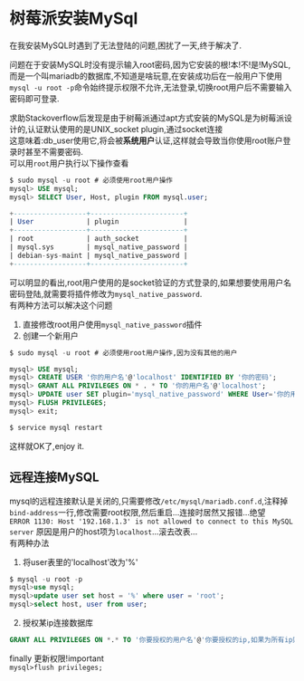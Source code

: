 # 树莓派安装MySql

在我安装MySQL时遇到了无法登陆的问题,困扰了一天,终于解决了.

问题在于安装MySQL时没有提示输入root密码,因为它安装的根!本!不!是!MySQL,而是一个叫mariadb的数据库,不知道是啥玩意,在安装成功后在一般用户下使用`mysql -u root -p`命令始终提示权限不允许,无法登录,切换root用户后不需要输入密码即可登录.

求助Stackoverflow后发现是由于树莓派通过apt方式安装的MySQL是为树莓派设计的,认证默认使用的是UNIX_socket plugin,通过socket连接  
这意味着:db_user使用它,将会被**系统用户**认证,这样就会导致当你使用root账户登录时甚至不需要密码.  
可以用`root`用户执行以下操作查看  
```sql
$ sudo mysql -u root # 必须使用root用户操作
mysql> USE mysql;
mysql> SELECT User, Host, plugin FROM mysql.user;

+------------------+-----------------------+
| User             | plugin                |
+------------------+-----------------------+
| root             | auth_socket           |
| mysql.sys        | mysql_native_password |
| debian-sys-maint | mysql_native_password |
+------------------+-----------------------+
```  
可以明显的看出,root用户使用的是socket验证的方式登录的,如果想要使用用户名密码登陆,就需要将插件修改为`mysql_native_password`.  
有两种方法可以解决这个问题
1. 直接修改root用户使用`mysql_native_password`插件
2. 创建一个新用户
```sql
$ sudo mysql -u root # 必须使用root用户操作,因为没有其他的用户

mysql> USE mysql;
mysql> CREATE USER '你的用户名'@'localhost' IDENTIFIED BY '你的密码';
mysql> GRANT ALL PRIVILEGES ON * . * TO '你的用户名'@'localhost';
mysql> UPDATE user SET plugin='mysql_native_password' WHERE User='你的用户名';
mysql> FLUSH PRIVILEGES;
mysql> exit;

$ service mysql restart
```
这样就OK了,enjoy it.

## 远程连接MySQL
mysql的远程连接默认是关闭的,只需要修改`/etc/mysql/mariadb.conf.d`,注释掉`bind-address`一行,修改需要root权限,然后重启...连接时居然又报错...绝望  
`ERROR 1130: Host '192.168.1.3' is not allowed to connect to this MySQL server`
原因是用户的host项为`localhost`...滚去改表...  
有两种办法
1. 将user表里的'localhost'改为'%'
```sql
$ mysql -u root -p
mysql>use mysql;
mysql>update user set host = '%' where user = 'root';
mysql>select host, user from user;
```
2. 授权某ip连接数据库
```sql
GRANT ALL PRIVILEGES ON *.* TO '你要授权的用户名'@'你要授权的ip,如果为所有ip则为%' IDENTIFIED BY '创建该ip的登陆密码,可以和用户密码不同' WITH GRANT OPTION;
```  
finally 更新权限!important  
`mysql>flush privileges;`